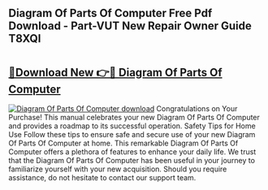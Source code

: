 ## Diagram Of Parts Of Computer Free Pdf Download - Part-VUT New Repair Owner Guide T8XQl

# <h2><a href="http://dfkpv8.blite.top/?on=Diagram+Of+Parts+Of+Computer">🔗Download New 👉🔴 Diagram Of Parts Of Computer</a></h2>

[![Diagram Of Parts Of Computer download](https://i.imgur.com/lujVjoI.png)](http://dfkpv8.blite.top/?on=Diagram+Of+Parts+Of+Computer)
Congratulations on Your Purchase! This manual celebrates your new Diagram Of Parts Of Computer and provides a roadmap to its successful operation. Safety Tips for Home Use Follow these tips to ensure safe and secure use of your new Diagram Of Parts Of Computer at home. This remarkable Diagram Of Parts Of Computer offers a plethora of features to enhance your daily life. We trust that the Diagram Of Parts Of Computer has been useful in your journey to familiarize yourself with your new acquisition. Should you require assistance, do not hesitate to contact our support team.
